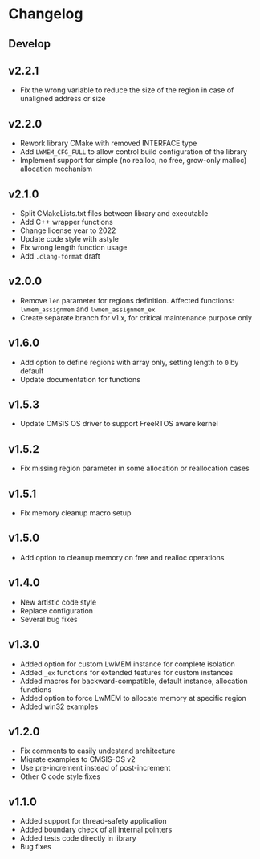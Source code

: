 # Changelog

## Develop

## v2.2.1

- Fix the wrong variable to reduce the size of the region in case of unaligned address or size

## v2.2.0

- Rework library CMake with removed INTERFACE type
- Add `LWMEM_CFG_FULL` to allow control build configuration of the library
- Implement support for simple (no realloc, no free, grow-only malloc) allocation mechanism

## v2.1.0

- Split CMakeLists.txt files between library and executable
- Add C++ wrapper functions
- Change license year to 2022
- Update code style with astyle
- Fix wrong length function usage
- Add `.clang-format` draft

## v2.0.0

- Remove `len` parameter for regions definition. Affected functions: `lwmem_assignmem` and `lwmem_assignmem_ex`
- Create separate branch for v1.x, for critical maintenance purpose only

## v1.6.0

- Add option to define regions with array only, setting length to `0` by default
- Update documentation for functions

## v1.5.3

- Update CMSIS OS driver to support FreeRTOS aware kernel

## v1.5.2

- Fix missing region parameter in some allocation or reallocation cases

## v1.5.1

- Fix memory cleanup macro setup

## v1.5.0

- Add option to cleanup memory on free and realloc operations

## v1.4.0

- New artistic code style
- Replace configuration
- Several bug fixes

## v1.3.0

- Added option for custom LwMEM instance for complete isolation
- Added `_ex` functions for extended features for custom instances
- Added macros for backward-compatible, default instance, allocation functions
- Added option to force LwMEM to allocate memory at specific region
- Added win32 examples

## v1.2.0

- Fix comments to easily undestand architecture
- Migrate examples to CMSIS-OS v2
- Use pre-increment instead of post-increment
- Other C code style fixes

## v1.1.0

- Added support for thread-safety application
- Added boundary check of all internal pointers
- Added tests code directly in library
- Bug fixes
